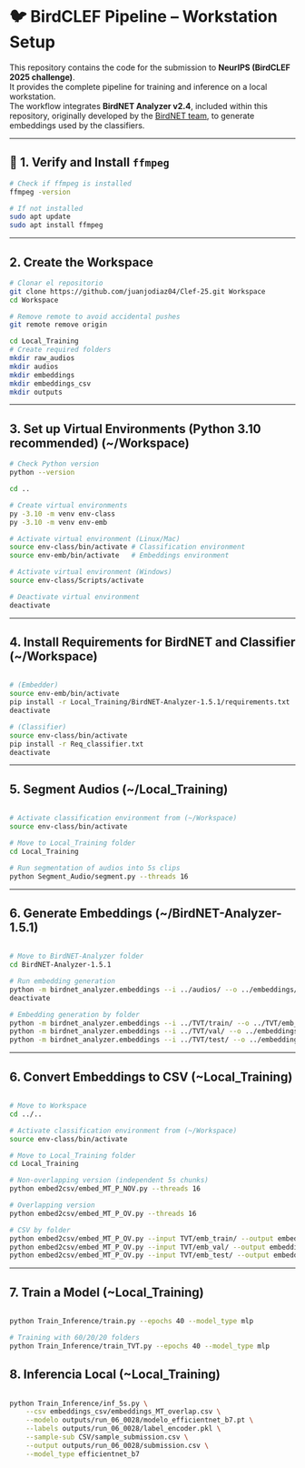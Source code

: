 # 🐦 BirdCLEF Pipeline – Workstation Setup  

This repository contains the code for the submission to **NeurIPS (BirdCLEF 2025 challenge)**.  
It provides the complete pipeline for training and inference on a local workstation.  
The workflow integrates **BirdNET Analyzer v2.4**, included within this repository, originally developed by the [BirdNET team](https://github.com/birdnet-team/BirdNET-Analyzer), to generate embeddings used by the classifiers.  


---

## 🔧 1. Verify and Install `ffmpeg`

```bash
# Check if ffmpeg is installed
ffmpeg -version

# If not installed
sudo apt update
sudo apt install ffmpeg
```

---

## 2. Create the Workspace

```bash
# Clonar el repositorio
git clone https://github.com/juanjodiaz04/Clef-25.git Workspace
cd Workspace

# Remove remote to avoid accidental pushes
git remote remove origin

cd Local_Training
# Create required folders
mkdir raw_audios
mkdir audios
mkdir embeddings
mkdir embeddings_csv
mkdir outputs
```

---

## 3. Set up Virtual Environments (Python 3.10 recommended) (~/Workspace)

```bash
# Check Python version
python --version

cd ..

# Create virtual environments
py -3.10 -m venv env-class
py -3.10 -m venv env-emb

# Activate virtual environment (Linux/Mac)
source env-class/bin/activate # Classification environment
source env-emb/bin/activate   # Embeddings environment

# Activate virtual environment (Windows)
source env-class/Scripts/activate

# Deactivate virtual environment
deactivate

```

---

## 4. Install Requirements for BirdNET and Classifier (~/Workspace)

```bash

# (Embedder)
source env-emb/bin/activate
pip install -r Local_Training/BirdNET-Analyzer-1.5.1/requirements.txt
deactivate

# (Classifier)
source env-class/bin/activate
pip install -r Req_classifier.txt
deactivate
```

---

## 5. Segment Audios (~/Local_Training)

```bash

# Activate classification environment from (~/Workspace)
source env-class/bin/activate

# Move to Local_Training folder
cd Local_Training

# Run segmentation of audios into 5s clips
python Segment_Audio/segment.py --threads 16

```

---

## 6. Generate Embeddings (~/BirdNET-Analyzer-1.5.1)

```bash

# Move to BirdNET-Analyzer folder
cd BirdNET-Analyzer-1.5.1

# Run embedding generation
python -m birdnet_analyzer.embeddings --i ../audios/ --o ../embeddings/ --threads 16
deactivate

# Embedding generation by folder
python -m birdnet_analyzer.embeddings --i ../TVT/train/ --o ../TVT/emb_train/ --threads 16
python -m birdnet_analyzer.embeddings --i ../TVT/val/ --o ../embeddings/emb_val/ --threads 16
python -m birdnet_analyzer.embeddings --i ../TVT/test/ --o ../embeddings/emb_test --threads 16


```

---

## 6. Convert Embeddings to CSV (~Local_Training)

```bash

# Move to Workspace
cd ../.. 

# Activate classification environment from (~/Workspace)
source env-class/bin/activate

# Move to Local_Training folder
cd Local_Training

# Non-overlapping version (independent 5s chunks)
python embed2csv/embed_MT_P_NOV.py --threads 16

# Overlapping version
python embed2csv/embed_MT_P_OV.py --threads 16 

# CSV by folder
python embed2csv/embed_MT_P_OV.py --input TVT/emb_train/ --output embeddings_csv/train.csv --threads 16
python embed2csv/embed_MT_P_OV.py --input TVT/emb_val/ --output embeddings_csv/val.csv --threads 16
python embed2csv/embed_MT_P_OV.py --input TVT/emb_test/ --output embeddings_csv/test.csv --threads 16 

```

---

## 7. Train a Model (~Local_Training)

```bash

python Train_Inference/train.py --epochs 40 --model_type mlp

# Training with 60/20/20 folders
python Train_Inference/train_TVT.py --epochs 40 --model_type mlp

```

## 8. Inferencia Local (~Local_Training)

```bash 

python Train_Inference/inf_5s.py \
    --csv embeddings_csv/embeddings_MT_overlap.csv \
    --modelo outputs/run_06_0028/modelo_efficientnet_b7.pt \
    --labels outputs/run_06_0028/label_encoder.pkl \
    --sample-sub CSV/sample_submission.csv \
    --output outputs/run_06_0028/submission.csv \
    --model_type efficientnet_b7

